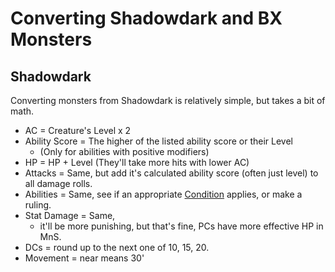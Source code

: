 # Converting Shadowdark and BX Monsters
## Shadowdark
Converting monsters from Shadowdark is relatively simple, but takes a bit of math.
- AC = Creature's Level x 2
- Ability Score = The higher of the listed ability score or their Level 
	- (Only for abilities with positive modifiers)
- HP = HP + Level (They'll take more hits with lower AC)
- Attacks = Same, but add it's calculated ability score (often just level) to all damage rolls.
- Abilities = Same, see if an appropriate [Condition](../../Conditions/!Conditions.md) applies, or make a ruling.
- Stat Damage = Same, 
	- it'll be more punishing, but that's fine, PCs have more effective HP in MnS.
- DCs = round up to the next one of 10, 15, 20.
- Movement = near means 30'